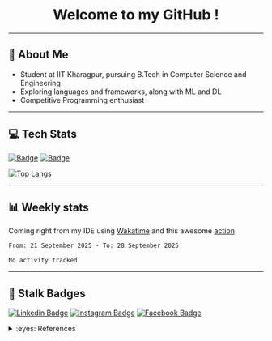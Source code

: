 # <div align="center">Welcome to my GitHub !</div>
---

## 👦 About Me

- Student at IIT Kharagpur, pursuing B.Tech in Computer Science and Engineering
- Exploring languages and frameworks, along with ML and DL
- Competitive Programming enthusiast

---

## 💻 Tech Stats

[![Badge](https://cp-logo.vercel.app/codeforces/Spartanlord)](https://www.codeforces.com/profile/spartanlord) 
[![Badge](https://cp-logo.vercel.app/codechef/rpriydarshi)](https://www.codechef.com/users/rpriydarshi)
<!-- [![wakatime](https://wakatime.com/badge/user/32380419-5fe6-466b-85d7-5d0b580849a5.svg)](https://wakatime.com/@32380419-5fe6-466b-85d7-5d0b580849a5) -->

[![Top Langs](https://github-readme-stats.vercel.app/api/top-langs/?username=priydarshiroopak&layout=compact&langs_count=6&hide=html,%20jupyter%20notebook&theme=radical)](https://github.com/anuraghazra/github-readme-stats)


---

## 📊 Weekly stats

Coming right from my IDE using [Wakatime](http://wakatime.com/) and this awesome [action](https://github.com/athul/waka-readme)

<!--START_SECTION:waka-->

```txt
From: 21 September 2025 - To: 28 September 2025

No activity tracked
```

<!--END_SECTION:waka-->

---

## 🤝 Stalk Badges

[![Linkedin Badge](https://img.shields.io/badge/LinkedIn-0077B5?style=for-the-badge&logo=linkedin&logoColor=white)](https://www.linkedin.com/in/priydarshiroopak/)
[![Instagram Badge](https://img.shields.io/badge/Instagram-E4405F?style=for-the-badge&logo=instagram&logoColor=white)](https://www.instagram.com/priydarshiroopak/)
[![Facebook Badge](https://img.shields.io/badge/Facebook-1877F2?style=for-the-badge&logo=facebook&logoColor=white)](https://www.facebook.com/priydarshiroopak/)

<details>
<summary>:eyes: References</summary>

- Wakatime stats update- [athul/waka-readme](https://github.com/athul/waka-readme)
- Top languages- [anuraghazra/github-readme-stats](https://github.com/anuraghazra/github-readme-stats)
</details>